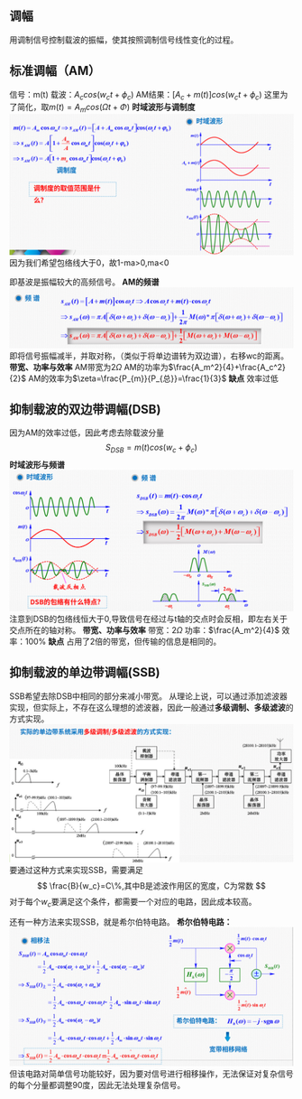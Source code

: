 ## 调幅
用调制信号控制载波的振幅，使其按照调制信号线性变化的过程。​
## 标准调幅（AM）
信号：m(t)
载波：$A_c cos(w_ct+\phi_c)$
AM结果：$[A_c+m(t)]cos(w_ct+\phi_c)$
这里为了简化，取$m(t)=A_mcos(\Omega t+\Phi)$
<b>时域波形与调制度</b>
![!\[alt text\](<图片/截图 2025-05-20 10-15-54.png>)](<图片/截图 2025-06-01 11-59-40.png>)
因为我们希望包络线大于0，故1-ma>0,ma<0

即基波是振幅较大的高频信号。
<b>AM的频谱</b>
![!\[alt text\](<图片/截图 2025-05-20 10-20-30.png>)](<图片/截图 2025-06-01 12-01-06.png>)
即将信号振幅减半，并取对称，（类似于将单边谱转为双边谱），右移wc的距离。
<b>带宽、功率与效率</b>
AM带宽为$2\Omega$
AM的功率为$\frac{A_m^2}{4}+\frac{A_c^2}{2}$
AM的效率为$\zeta=\frac{P_{m}}{P_{总}}=\frac{1}{3}$
<b>缺点</b>
效率过低

## 抑制载波的双边带调幅(DSB)​
因为AM的效率过低，因此考虑去除载波分量
$$
S_{DSB}=m(t)cos(w_c+\phi_c)
$$
<b>时域波形与频谱</b>
![!\[alt text\](<图片/截图 2025-05-20 10-30-08.png>)](<图片/截图 2025-06-01 12-02-03.png>)
注意到DSB的包络线恒大于0,导致信号在经过与t轴的交点时会反相，即左右关于交点所在的轴对称。
<b>带宽、功率与效率</b>
带宽：$2\Omega$
功率：$\frac{A_m^2}{4}$
效率：100%
<b>缺点</b>
占用了2倍的带宽，但传输的信息是相同的。

## 抑制载波的单边带调幅(SSB)
SSB希望去除DSB中相同的部分来减小带宽。
从理论上说，可以通过添加滤波器实现，但实际上，不存在这么理想的滤波器，因此一般通过<b>多级调制、多级滤波</b>的方式实现。
![!\[alt text\](<图片/截图 2025-05-20 10-38-48.png>)](<图片/截图 2025-06-01 12-03-28.png>)
要通过这种方式来实现SSB，需要满足
$$
\frac{B}{w_c}=C\%,其中B是滤波作用区的宽度，C为常数
$$
对于每个$w_c$要满足这个条件，都需要一个对应的电路，因此成本较高。

还有一种方法来实现SSB，就是希尔伯特电路。
<b>希尔伯特电路：</b>
![!\[alt text\](<图片/截图 2025-05-20 10-45-02.png>)](<图片/截图 2025-06-01 12-04-10.png>)
但该电路对简单信号功能较好，因为要对信号进行相移操作，无法保证对复杂信号的每个分量都调整90度，因此无法处理复杂信号。